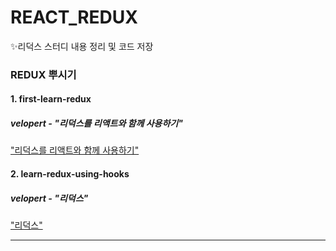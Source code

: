 # REACT_REDUX
✨리덕스 스터디 내용 정리 및 코드 저장

### REDUX 뿌시기

#### 1. first-learn-redux 
##### velopert - "리덕스를 리액트와 함께 사용하기"

["리덕스를 리액트와 함께 사용하기"](https://velog.io/@velopert/Redux-3-%EB%A6%AC%EB%8D%95%EC%8A%A4%EB%A5%BC-%EB%A6%AC%EC%95%A1%ED%8A%B8%EC%99%80-%ED%95%A8%EA%BB%98-%EC%82%AC%EC%9A%A9%ED%95%98%EA%B8%B0-nvjltahf5e)

#### 2. learn-redux-using-hooks
##### velopert - "리덕스"
["리덕스"](https://react.vlpt.us/redux/)

------------------------------
